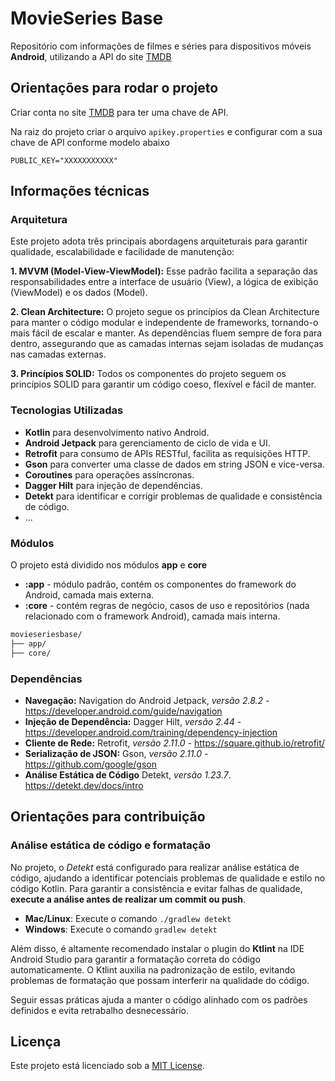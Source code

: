 # MovieSeries Base
Repositório com informações de filmes e séries para dispositivos móveis **Android**, utilizando a API do site [TMDB](https://www.themoviedb.org/settings/api)

## Orientações para rodar o projeto
Criar conta no site [TMDB](https://www.themoviedb.org/settings/api) para ter uma chave de API.

Na raiz do projeto criar o arquivo `apikey.properties` e configurar com a sua chave de API conforme modelo abaixo
```properties
PUBLIC_KEY="XXXXXXXXXXX"
```

## Informações técnicas

### Arquitetura
Este projeto adota três principais abordagens arquiteturais para garantir qualidade, escalabilidade e facilidade de manutenção:

**1. MVVM (Model-View-ViewModel):** Esse padrão facilita a separação das responsabilidades entre a interface de usuário (View), a lógica de exibição (ViewModel) e os dados (Model).

**2. Clean Architecture:** O projeto segue os princípios da Clean Architecture para manter o código modular e independente de frameworks, tornando-o mais fácil de escalar e manter. As dependências fluem sempre de fora para dentro, assegurando que as camadas internas sejam isoladas de mudanças nas camadas externas.

**3. Princípios SOLID:** Todos os componentes do projeto seguem os princípios SOLID para garantir um código coeso, flexível e fácil de manter.

### Tecnologias Utilizadas
- **Kotlin** para desenvolvimento nativo Android.
- **Android Jetpack** para gerenciamento de ciclo de vida e UI.
- **Retrofit** para consumo de APIs RESTful, facilita as requisições HTTP.
- **Gson** para converter uma classe de dados em string JSON e vice-versa.
- **Coroutines** para operações assíncronas.
- **Dagger Hilt** para injeção de dependências.
- **Detekt** para identificar e corrigir problemas de qualidade e consistência de código.
- ...

### Módulos
O projeto está dividido nos módulos **app** e **core**

- **:app** - módulo padrão, contém os componentes do framework do Android, camada mais externa.
- **:core** - contém regras de negócio, casos de uso e repositórios (nada relacionado com o framework Android), camada mais interna.

```css
movieseriesbase/
├── app/
├── core/
```

### Dependências
- **Navegação:** Navigation do Android Jetpack, *versão 2.8.2* - https://developer.android.com/guide/navigation
- **Injeção de Dependência:** Dagger Hilt, *versão 2.44* - https://developer.android.com/training/dependency-injection
- **Cliente de Rede:** Retrofit, *versão 2.11.0* - https://square.github.io/retrofit/
- **Serialização de JSON:** Gson, *versão 2.11.0* - https://github.com/google/gson
- **Análise Estática de Código** Detekt, *versão 1.23.7*. https://detekt.dev/docs/intro


## Orientações para contribuição

### Análise estática de código e formatação

No projeto, o *Detekt* está configurado para realizar análise estática de código, ajudando a identificar potenciais problemas de qualidade e estilo no código Kotlin. Para garantir a consistência e evitar falhas de qualidade, **execute a análise antes de realizar um commit ou push**.

- **Mac/Linux**: Execute o comando `./gradlew detekt`
- **Windows**: Execute o comando `gradlew detekt`

Além disso, é altamente recomendado instalar o plugin do **Ktlint** na IDE Android Studio para garantir a formatação correta do código automaticamente. O Ktlint auxilia na padronização de estilo, evitando problemas de formatação que possam interferir na qualidade do código.

Seguir essas práticas ajuda a manter o código alinhado com os padrões definidos e evita retrabalho desnecessário.




## Licença
Este projeto está licenciado sob a [MIT License](LICENSE).
